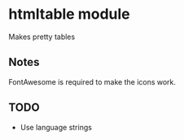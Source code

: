 htmltable module
=============
Makes pretty tables


Notes
-------------
FontAwesome is required to make the icons work.


TODO
-------------
* Use language strings
